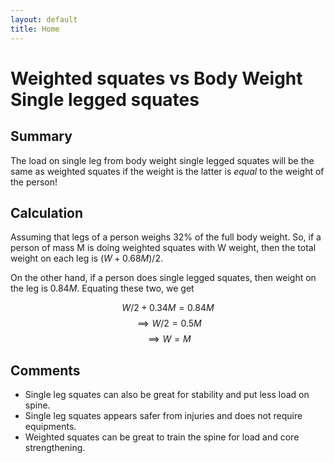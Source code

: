 ```yaml
---
layout: default
title: Home
---
```


# Weighted squates vs Body Weight Single legged squates

## Summary
The load on single leg from body weight single legged squates will be the same as weighted squates if the weight is the latter is *equal* to the weight of the person!

## Calculation

Assuming that legs of a person weighs 32% of the full body weight. So, if a person of mass M is doing weighted squates with W weight, then the total weight on each leg is $(W + 0.68 M)/2$.

On the other hand, if a person does single legged squates, then weight on the leg is $0.84 M$. Equating these two, we get

$$ W/2 + 0.34 M = 0.84 M$$
$$\implies W/2 = 0.5 M$$
$$\implies W = M$$

## Comments
  - Single leg squates can also be great for stability and put less load on spine.
  - Single leg squates appears safer from injuries and does not require equipments.
  - Weighted squates can be great to train the spine for load and core strengthening.

